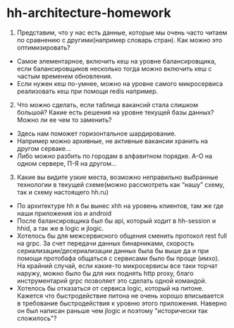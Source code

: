 # hh-architecture-homework

1. Представим, что у нас есть данные, которые мы очень часто читаем по сравнению с другими(например словарь стран). Как можно это оптимизировать?
  
  - Самое элементарное, включить кеш на уровне балансировщика, если балансировщиков несколько тогда можно включить кеш с частым временем обновления.
  - Если нужен кеш по-умнее, можно на уровне самого микросервиса реализовать кеш при помощи redis например.

2. Что можно сделать, если таблица вакансий стала слишком большой? Какие есть решения на уровне текущей базы данных? Можно ли ее чем то заменить?

  - Здесь нам поможет горизонтальное шардирование.
  - Например можно архивные, не активные вакансии хранить на другом серваке...
  - Либо можно разбить по городам в алфавитном порядке. А-О на одном сервере, П-Я на другом...

3. Какие вы видите узкие места, возможно неправильно выбранные технологии в текущей схеме(можно рассмотреть как “нашу” схему, так и схему настоящего hh.ru)

  - По архитектуре hh я бы вынес xhh на уровень клиентов, там же где наши приложения ios и android
  - После балансировщика был бы api, который ходит в hh-session и hhid, а так же в logic и jlogic.
  - Хотелось бы для межсервисного общения сменить протокол rest full на grpc. За счет передачи данных бинарниками, скорость сериализации/десериализации данных была бы выше да и при помощи протобафа общаться с сервисами было бы проще (имхо). На крайний случай, если какие-то микросервисы все таки торчат наружу, можно было бы для них поднять http proxy, благо инструментарий grpc позволяет это сделать одной командой.
  - Хотелось бы отказаться от сервиса logic, который на питоне. Кажется что быстродействие питона не очень хорошо вписывается в требование быстродействия к уровню этого приложения. Наверно он был написан раньше чем jlogic и поэтому "исторически так сложилось"?
